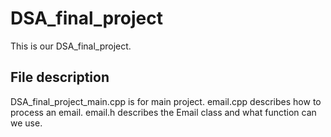 # DSA_final_project

This is our DSA_final_project.


## File description
DSA_final_project_main.cpp is for main project.
email.cpp describes how to process an email.
email.h describes the Email class and what function can we use.

